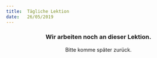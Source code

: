 ```yaml
---
title:  Tägliche Lektion
date:   26/05/2019
---
```


### <center>Wir arbeiten noch an dieser Lektion.</center>
<center>Bitte komme später zurück.</center>